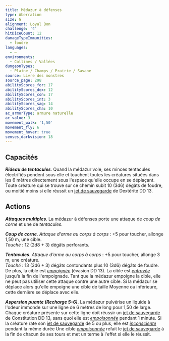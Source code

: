 ```yaml
---
title: Médazur à défenses
type: Aberration
size: G
alignment: Loyal Bon
challenge: '4'
hitDiceCount: 12
damageTypeImmunities:
  - foudre
languages:
  - —
environments:
  - Collines / Vallées
dungeonTypes:
  - Plaine / Champs / Prairie / Savane
source: Livre des monstres
source_page: 298
abilityScores_for: 17
abilityScores_dex: 12
abilityScores_con: 17
abilityScores_int: 3
abilityScores_sag: 14
abilityScores_cha: 10
ac_armorType: armure naturelle
ac_value: 3
movement_walk: '1,50'
movement_fly: 6
movement_hover: true
senses_darkvision: 18
---
```

## Capacités
_**Rideau de tentacules**_. Quand la médazur vole, ses minces tentacules électrifiés pendent sous elle et touchent toutes les créatures situées dans les 6 mètres directement sous l'espace qu'elle occupe en se déplaçant. Toute créature qui se trouve sur ce chemin subit 10 (3d6) dégâts de foudre, ou moitié moins si elle réussit un [jet de sauvegarde](/utiliser-les-caracteristiques/#jets-de-sauvegarde) de Dextérité DD 13.

## Actions
_**Attaques multiples**_. La médazur à défenses porte une attaque de _coup de corne_ et une de _tentacules_.

_**Coup de corne**_. _Attaque d'arme au corps à corps_ : +5 pour toucher, allonge 1,50 m, une cible.  
_Touché_ : 12 (2d8 + 3) dégâts perforants.

_**Tentacules**_. _Attaque d'arme au corps à corps_ : +5 pour toucher, allonge 3 m, une créature.  
_Touché_ : 13 (3d6 + 3) dégâts contondants plus 10 (3d6) dégâts de foudre. De plus, la cible est [_empoignée_](/gerer-la-sante-du-personnage/#empoigne) (évasion DD 13). La cible est [_entravée_](/gerer-la-sante-du-personnage/#entrave) jusqu'à la fin de l'empoignade. Tant que la médazur empoigne la cible, elle ne peut pas utiliser cette attaque contre une autre cible. Si la médazur se déplace alors qu'elle empoigne une cible de taille Moyenne ou inférieure, cette dernière se déplace avec elle.

_**Aspersion puante (Recharge 5–6)**_. La médazur pulvérise un liquide à l'odeur immonde sur une ligne de 6 mètres de long pour 1,50 de large. Chaque créature présente sur cette ligne doit réussir un [jet de sauvegarde](/utiliser-les-caracteristiques/#jets-de-sauvegarde) de Constitution DD 13, sans quoi elle est [_empoisonnée_](/gerer-la-sante-du-personnage/#empoisonne) pendant 1 minute. Si la créature rate son [jet de sauvegarde](/utiliser-les-caracteristiques/#jets-de-sauvegarde) de 5 ou plus, elle est [_inconsciente_](/gerer-la-sante-du-personnage/#inconscient) pendant la même durée Une cible [_empoisonnée_](/gerer-la-sante-du-personnage/#empoisonne) refait le [jet de sauvegarde](/utiliser-les-caracteristiques/#jets-de-sauvegarde) à la fin de chacun de ses tours et met un terme à l'effet si elle le réussit.
